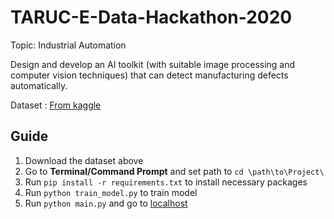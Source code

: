 # TARUC-E-Data-Hackathon-2020

Topic: Industrial Automation

Design and develop an AI toolkit (with suitable image processing and computer vision techniques) that can detect manufacturing defects automatically.

Dataset : [From kaggle](https://www.kaggle.com/ravirajsinh45/real-life-industrial-dataset-of-casting-product)

## Guide
1. Download the dataset above
2. Go to **Terminal/Command Prompt** and set path to `cd \path\to\Project\`
3. Run `pip install -r requirements.txt` to install necessary packages
4. Run `python train_model.py` to train model
5. Run `python main.py` and go to [localhost](http://0.0.0.0:5000/)

